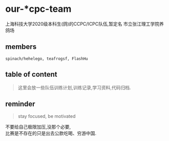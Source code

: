 # our-\*cpc-team
上海科技大学2020级本科生(鸽)的CCPC/ICPC队伍,暂定名 市立张江理工学院养鸽场

## members

`spinach/hehelego, teafrogsf, FlashHu`  


## table of content

> 这里会放一些队伍训练计划,训练记录,学习资料,代码归档.


## reminder

> stay focused, be motivated

不要给自己极限加压,没那个必要,  
比赛是不存在的只是出去公款吃喝、穷游中国.

